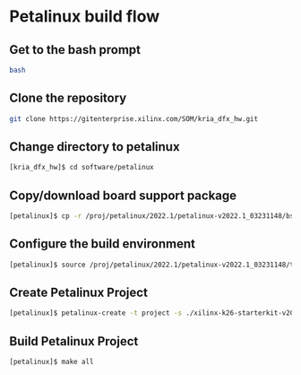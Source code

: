 # Petalinux build flow

## Get to the bash prompt

```bash
bash
```

## Clone the repository

```bash
git clone https://gitenterprise.xilinx.com/SOM/kria_dfx_hw.git
```

## Change directory to petalinux

```bash
[kria_dfx_hw]$ cd software/petalinux
```
## Copy/download board support package

```bash
[petalinux]$ cp -r /proj/petalinux/2022.1/petalinux-v2022.1_03231148/bsp/release/xilinx-k26-starterkit-v2022.1-03231148.bsp ./
```
## Configure the build environment

```bash
[petalinux]$ source /proj/petalinux/2022.1/petalinux-v2022.1_03231148/tool/petalinux-v2022.1-final/settings.sh
```
## Create Petalinux Project

```bash
[petalinux]$ petalinux-create -t project -s ./xilinx-k26-starterkit-v2022.1-03231148.bsp 
```
## Build Petalinux Project

```bash
[petalinux]$ make all
```


